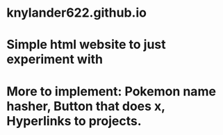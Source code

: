# knylander622.github.io
# Simple html website to just experiment with
# More to implement: Pokemon name hasher, Button that does x, Hyperlinks to projects.
